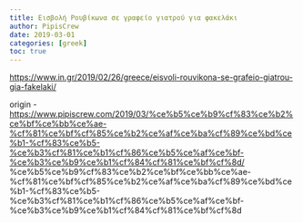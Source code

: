 ```yaml
---
title: Εισβολή Ρουβίκωνα σε γραφείο γιατρού για φακελάκι
author: PipisCrew
date: 2019-03-01
categories: [greek]
toc: true
---
```


https://www.in.gr/2019/02/26/greece/eisvoli-rouvikona-se-grafeio-giatrou-gia-fakelaki/

origin - https://www.pipiscrew.com/2019/03/%ce%b5%ce%b9%cf%83%ce%b2%ce%bf%ce%bb%ce%ae-%cf%81%ce%bf%cf%85%ce%b2%ce%af%ce%ba%cf%89%ce%bd%ce%b1-%cf%83%ce%b5-%ce%b3%cf%81%ce%b1%cf%86%ce%b5%ce%af%ce%bf-%ce%b3%ce%b9%ce%b1%cf%84%cf%81%ce%bf%cf%8d/ %ce%b5%ce%b9%cf%83%ce%b2%ce%bf%ce%bb%ce%ae-%cf%81%ce%bf%cf%85%ce%b2%ce%af%ce%ba%cf%89%ce%bd%ce%b1-%cf%83%ce%b5-%ce%b3%cf%81%ce%b1%cf%86%ce%b5%ce%af%ce%bf-%ce%b3%ce%b9%ce%b1%cf%84%cf%81%ce%bf%cf%8d